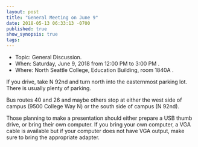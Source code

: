 ```yaml
---
layout: post
title: "General Meeting on June 9"
date: 2018-05-13 06:33:13 -0700
published: true
show_synopsis: true
tags:
---
```

* Topic: General Discussion.
* When: Saturday, June 9, 2018 from 12:00 PM to 3:00 PM .
* Where: North Seattle College, Education Building, room 1840A .

If you drive, take N 92nd and turn north into the easternmost parking lot.  There is usually plenty of parking.

Bus routes 40 and 26 and maybe others stop at either the west side of campus (9500 College Way N) or the south side of campus (N 92nd).

Those planning to make a presentation should either prepare a USB thumb drive, or bring their own computer.  If you bring your own computer, a VGA cable is available but if your computer does not have VGA output, make sure to bring the appropriate adapter.
